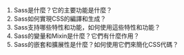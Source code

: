 

1. Sass是什麼？它的主要功能是什麼？
2. Sass如何實現CSS的編譯和生成？
3. Sass支持哪些特性和功能，如何使用這些特性和功能？
4. Sass的變量和Mixin是什麼？它們有什麼作用？
5. Sass的嵌套和擴展性是什麼？如何使用它們來簡化CSS代碼？
